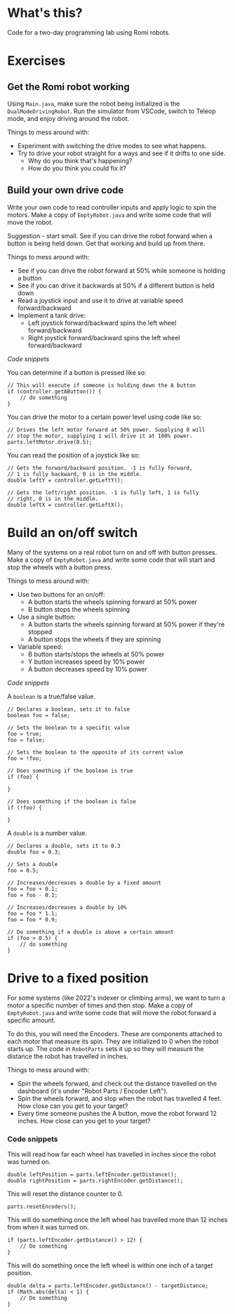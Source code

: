 # What's this?

Code for a two-day programming lab using Romi robots.

# Exercises

## Get the Romi robot working

Using `Main.java`, make sure the robot being initialized is the `DualModeDrivingRobot`.
Run the simulator from VSCode, switch to Teleop mode, and enjoy driving around the
robot. 

Things to mess around with:
* Experiment with switching the drive modes to see what happens.
* Try to drive your robot straight for a ways and see if it drifts to one side.
    - Why do you think that's happening? 
    - How do you think you could fix it?

## Build your own drive code

Write your own code to read controller inputs and apply logic to spin the
motors. Make a copy of `EmptyRobot.java` and write some code that will move
the robot.

Suggestion - start small. See if you can drive the robot forward
when a button is being held down. Get that working and build up from there.

Things to mess around with:
* See if you can drive the robot forward at 50% while someone is holding a button
* See if you can drive it backwards at 50% if a different button is held down
* Read a joystick input and use it to drive at variable speed forward/backward
* Implement a tank drive:
    - Left joystick forward/backward spins the left wheel forward/backward
    - Right joystick forward/backward spins the left wheel forward/backward

*Code snippets*

You can determine if a button is pressed like so:

    // This will execute if someone is holding down the A button
    if (controller.getAButton()) {
        // do something
    }

You can drive the motor to a certain power level using code like so:

    // Drives the left motor forward at 50% power. Supplying 0 will
    // stop the motor, supplying 1 will drive it at 100% power.
    parts.leftMotor.drive(0.5);

You can read the position of a joystick like so:

    // Gets the forward/backward position. -1 is fully forward, 
    // 1 is fully backward, 0 is in the middle.
    double leftY = controller.getLeftY();

    // Gets the left/right position. -1 is fully left, 1 is fully
    // right, 0 is in the middle.
    double leftX = controller.getLeftX();

# Build an on/off switch

Many of the systems on a real robot turn on and off with button presses.
Make a copy of `EmptyRobot.java` and write some code that will start and
stop the wheels with a button press.

Things to mess around with:
* Use two buttons for an on/off:
    - A button starts the wheels spinning forward at 50% power
    - B button stops the wheels spinning
* Use a single button:
    - A button starts the wheels spinning forward at 50% power if they're stopped
    - A button stops the wheels if they are spinning
* Variable speed:
    - B button starts/stops the wheels at 50% power
    - Y button increases speed by 10% power
    - A button decreases speed by 10% power

*Code snippets*

A `boolean` is a true/false value.

    // Declares a boolean, sets it to false
    boolean foo = false;

    // Sets the boolean to a specific value
    foo = true;
    foo = false;

    // Sets the boolean to the opposite of its current value
    foo = !foo;

    // Does something if the boolean is true
    if (foo) {

    }

    // Does something if the boolean is false
    if (!foo) {

    }

A `double` is a number value.

    // Declares a double, sets it to 0.3
    double foo = 0.3;

    // Sets a double
    foo = 0.5;

    // Increases/decreases a double by a fixed amount
    foo = foo + 0.1;
    foo = foo - 0.1;

    // Increases/decreases a double by 10%
    foo = foo * 1.1;
    foo = foo * 0.9;

    // Do something if a double is above a certain amount
    if (foo > 0.5) {
        // do something
    }

# Drive to a fixed position

For some systems (like 2022's indexer or climbing arms), we want to turn a motor a
specific number of times and then stop. Make a copy of `EmptyRobot.java` and write
some code that will move the robot forward a specific amount.

To do this, you will need the Encoders. These are components attached to each motor
that measure its spin. They are initialized to 0 when the robot starts up. The
code in `RobotParts` sets it up so they will measure the distance the robot has
travelled in inches.

Things to mess around with:
* Spin the wheels forward, and check out the distance travelled on the dashboard
(it's under "Robot Parts / Encoder Left").
* Spin the wheels forward, and stop when the robot has travelled 4 feet. How close
can you get to your target?
* Every time someone pushes the A button, move the robot forward 12 inches. How close
can you get to your target?

### Code snippets

This will read how far each wheel has travelled in inches since the robot was
turned on.

    double leftPosition = parts.leftEncoder.getDistance();
    double rightPosition = parts.rightEncoder.getDistance();

This will reset the distance counter to 0.

    parts.resetEncoders();

This will do something once the left wheel has travelled more than 12 inches from when
it was turned on.

    if (parts.leftEncoder.getDistance() > 12) {
        // Do something
    }

This will do something once the left wheel is within one inch of a target position.

    double delta = parts.leftEncoder.getDistance() - targetDistance;
    if (Math.abs(delta) < 1) {
        // Do something
    }
